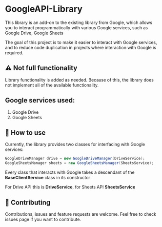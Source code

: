 # GoogleAPI-Library
This library is an add-on to the existing library from Google, which allows you to interact programmatically  with various Google services, such as Google Drive, Google Sheets

The goal of this project is to make it easier to interact with Google services, and to reduce code duplication in projects where interaction with Google is required.

## ⚠️ Not full functionality
Library functionality is added as needed. Because of this, the library does not implement all of the available functionality.

## Google services used:
1) Google Drive
2) Google Sheets

## 🚀 How to use
Currently, the library provides two classes for interfacing with Google services:
```cs
GoogleDriveManager drive = new GoogleDriveManager(DriveService);
GoogleSheetsManager sheets = new GoogleSheetsManager(SheetsService);
```

Every class that interacts with Google takes a descendant of the **BaseClientService** class in its constructor

For Drive API this is **DriveService**, for Sheets API **SheetsService**

## 🤝 Contributing
Contributions, issues and feature requests are welcome.
Feel free to check issues page if you want to contribute.



